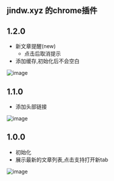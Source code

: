 ## jindw.xyz 的chrome插件

## 1.2.0
- 新文章提醒(new)
    - 点击后取消提示
- 添加缓存,初始化后不会空白

![image](https://jindw.xyz/upload/2022/04/image-cdcb6e5a49a44b87be36cf281747dee9.png)

## 1.1.0
- 添加头部链接

![image](https://jindw.xyz/upload/2022/04/image-4c6d7adde7234758b35c796a074ea774.png)


## 1.0.0
- 初始化
- 展示最新的文章列表,点击支持打开新tab



![image](https://jindw.xyz/upload/2022/03/image-3f72c1deddbb4029aa6ec728b1f1db79.png)
